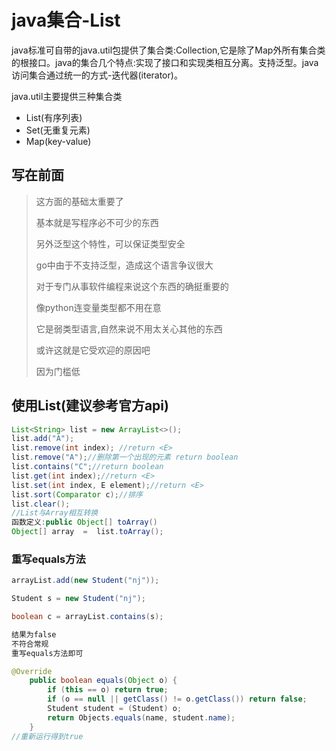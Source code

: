 # java集合-List

java标准可自带的java.util包提供了集合类:Collection,它是除了Map外所有集合类的根接口。java的集合几个特点:实现了接口和实现类相互分离。支持泛型。java访问集合通过统一的方式-迭代器(iterator)。

java.util主要提供三种集合类

* List(有序列表)
* Set(无重复元素)
* Map(key-value)

## 写在前面

> 这方面的基础太重要了
>
> 基本就是写程序必不可少的东西
>
> 另外泛型这个特性，可以保证类型安全
>
> go中由于不支持泛型，造成这个语言争议很大
>
> 对于专门从事软件编程来说这个东西的确挺重要的
>
> 像python连变量类型都不用在意
>
> 它是弱类型语言,自然来说不用太关心其他的东西
>
> 或许这就是它受欢迎的原因吧
>
> 因为门槛低

## 使用List(建议参考官方api)

```java
List<String> list = new ArrayList<>();
list.add("A");
list.remove(int index); //return <E>
list.remove("A");//删除第一个出现的元素 return boolean
list.contains("C";//return boolean
list.get(int index);//return <E>
list.set(int index, E element);//return <E>
list.sort(Comparator c);//排序
list.clear();	
//List与Array相互转换
函数定义:public Object[] toArray()
Object[] array  =  list.toArray();
```

### 重写equals方法

```java
arrayList.add(new Student("nj"));

Student s = new Student("nj");

boolean c = arrayList.contains(s);

结果为false
不符合常规
重写equals方法即可
```

```java
@Override
    public boolean equals(Object o) {
        if (this == o) return true;
        if (o == null || getClass() != o.getClass()) return false;
        Student student = (Student) o;
        return Objects.equals(name, student.name);
    }
//重新运行得到true
```

